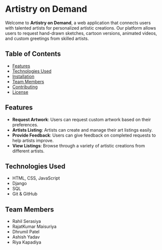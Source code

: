 # Artistry on Demand

Welcome to **Artistry on Demand**, a web application that connects users with talented artists for personalized artistic creations. Our platform allows users to request hand-drawn sketches, cartoon versions, animated videos, and custom greetings from skilled artists.

## Table of Contents

- [Features](#features)
- [Technologies Used](#technologies-used)
- [Installation](#installation)
- [Team Members](#team-members)
- [Contributing](#contributing)
- [License](#license)

## Features

- **Request Artwork**: Users can request custom artwork based on their preferences.
- **Artists Listing**: Artists can create and manage their art listings easily.
- **Provide Feedback**: Users can give feedback on completed requests to help artists improve.
- **View Listings**: Browse through a variety of artistic creations from different artists.

## Technologies Used

- HTML, CSS, JavaScript
- Django
- SQL
- Git & GitHub

## Team Members

- Rahil Serasiya 
- RajatKumar Maisuriya 
- Dhrumil Patel
- Ashish Yadav
- Riya Kapadiya

